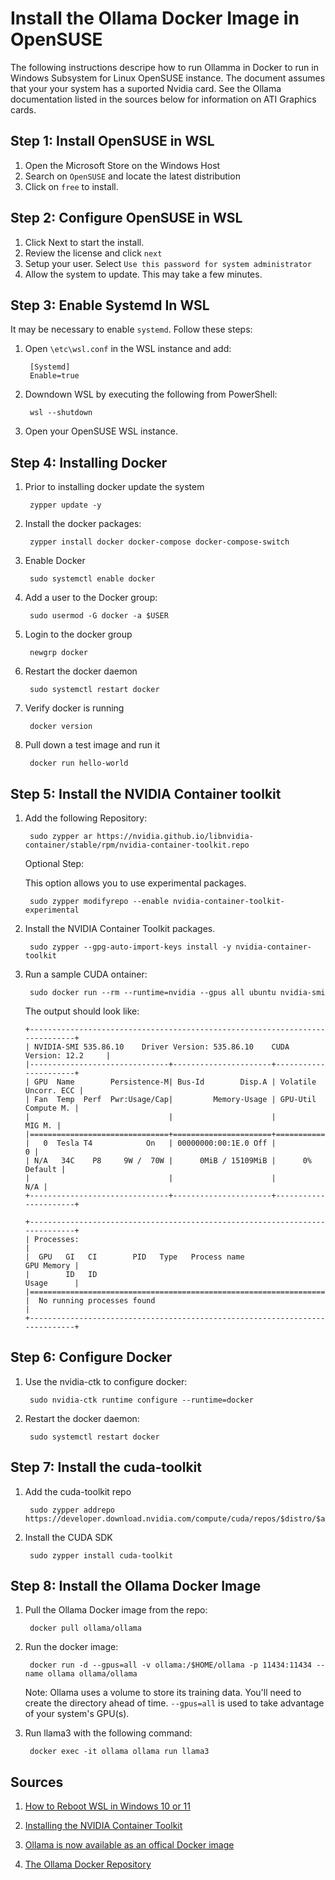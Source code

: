 # Install the Ollama Docker Image in OpenSUSE

The following instructions descripe how to run Ollamma in Docker to run in Windows Subsystem for Linux OpenSUSE instance.  The document assumes that your your system has a suported Nvidia card. See the Ollama documentation listed in the sources below for information on ATI Graphics cards. 

## Step 1: Install OpenSUSE in WSL

1. Open the Microsoft Store on the Windows Host
2. Search on ```OpenSUSE``` and locate the latest distribution
3. Click on ```free``` to install. 

## Step 2: Configure OpenSUSE in WSL

1. Click Next to start the install. 
2. Review the license and click ```next```
3. Setup your user. Select ```Use this password for system administrator```
4. Allow the system to update. This may take a few minutes. 

## Step 3: Enable Systemd In WSL

It may be necessary to enable ```systemd```. Follow these steps:

1. Open ```\etc\wsl.conf``` in the WSL instance and add:

    
        [Systemd]
        Enable=true
    
2. Downdown WSL by executing the following from PowerShell:

        
        wsl --shutdown
        
3. Open your OpenSUSE WSL instance. 

## Step 4: Installing Docker

1. Prior to installing docker update the system

        zypper update -y


2. Install the docker packages:

        zypper install docker docker-compose docker-compose-switch

3. Enable Docker 

        sudo systemctl enable docker

4. Add a user to the Docker group:

        sudo usermod -G docker -a $USER

5. Login to the docker group

        newgrp docker

6. Restart the docker daemon

        sudo systemctl restart docker

7. Verify docker is running 

        docker version

8. Pull down a test image and run it

        docker run hello-world


## Step 5: Install the NVIDIA Container toolkit

1. Add the following Repository:

    
        sudo zypper ar https://nvidia.github.io/libnvidia-container/stable/rpm/nvidia-container-toolkit.repo
    
    Optional Step:

    This option allows you to use experimental packages.

        sudo zypper modifyrepo --enable nvidia-container-toolkit-experimental
    

2. Install the NVIDIA Container Toolkit packages.

    
        sudo zypper --gpg-auto-import-keys install -y nvidia-container-toolkit
    
    

3. Run a sample CUDA ontainer: 

    
        sudo docker run --rm --runtime=nvidia --gpus all ubuntu nvidia-smi
    

    The output should look like:
    ```
    +-----------------------------------------------------------------------------+
    | NVIDIA-SMI 535.86.10    Driver Version: 535.86.10    CUDA Version: 12.2     |
    |-------------------------------+----------------------+----------------------+
    | GPU  Name        Persistence-M| Bus-Id        Disp.A | Volatile Uncorr. ECC |
    | Fan  Temp  Perf  Pwr:Usage/Cap|         Memory-Usage | GPU-Util  Compute M. |
    |                               |                      |               MIG M. |
    |===============================+======================+======================|
    |   0  Tesla T4            On   | 00000000:00:1E.0 Off |                    0 |
    | N/A   34C    P8     9W /  70W |      0MiB / 15109MiB |      0%      Default |
    |                               |                      |                  N/A |
    +-------------------------------+----------------------+----------------------+

    +-----------------------------------------------------------------------------+
    | Processes:                                                                  |
    |  GPU   GI   CI        PID   Type   Process name                  GPU Memory |
    |        ID   ID                                                   Usage      |
    |=============================================================================|
    |  No running processes found                                                 |
    +-----------------------------------------------------------------------------+
    ```
## Step 6: Configure Docker 

1. Use the nvidia-ctk to configure docker:

        sudo nvidia-ctk runtime configure --runtime=docker
    

2. Restart the docker daemon:

        sudo systemctl restart docker
    

## Step 7: Install the cuda-toolkit

1. Add the cuda-toolkit repo

    
        sudo zypper addrepo https://developer.download.nvidia.com/compute/cuda/repos/$distro/$arch/cuda-$distro.repo 
    

2. Install the CUDA SDK

        sudo zypper install cuda-toolkit
    

## Step 8: Install the Ollama Docker Image

1. Pull the Ollama Docker image from the repo:

        docker pull ollama/ollama

2. Run the docker image:
    
        docker run -d --gpus=all -v ollama:/$HOME/ollama -p 11434:11434 --name ollama ollama/ollama
   
    Note: Ollama uses a volume to store its training data. You'll need to create the directory ahead of time.
              ```--gpus=all``` is used to take advantage of your system's GPU(s).  

3. Run llama3 with the following command:

        docker exec -it ollama ollama run llama3
 
## Sources

1. [How to Reboot WSL in Windows 10 or 11](https://otechworld.com/reboot-wsl-in-windows) 

2. [Installing the NVIDIA Container Toolkit](https://docs.nvidia.com/datacenter/cloud-native/container-toolkit/latest/install-guide.html)

3. [Ollama is now available as an offical Docker image](https://ollama.com/blog/ollama-is-now-available-as-an-official-docker-image)

4. [The Ollama Docker Repository](https://hub.docker.com/r/ollama/ollama)


